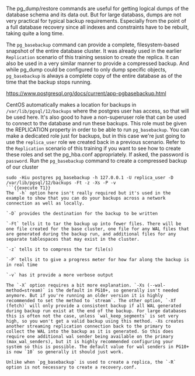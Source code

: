 The pg_dump/restore commands are useful for getting logical dumps of the database schema and its data out. But for large databass, dumps are not very practical for typical backup requirements. Especially from the point of a full database recovery since all indexes and constraints have to be rebuilt, taking quite a long time.

The `pg_basebackup` command can provide a complete, filesystem-based snapshot of the entire database cluster. It was already used in the earlier `Replication` scenario of this training session to create the replica. It can also be used in a very similar manner to provide a compressed backup. And while pg_dump could be configured to only dump specific objects, `pg_basebackup` is always a complete copy of the entire database as of the time that the backup stops running.

https://www.postgresql.org/docs/current/app-pgbasebackup.html

CentOS automatically makes a location for backups in `/var/lib/pgsql/12/backups` where the postgres user has access, so that will be used here. It's also good to have a non-superuser role that can be used to connect to the database and run these backups. This role must be given the REPLICATION property in order to be able to run `pg_basebackup`. You can make a dedicated role just for backups, but in this case we're just going to use the `replica_user` role we created back in a previous scenario. Refer to the `Replication` scenario of this training if you want to see how to create these roles and set the pg_hba.conf appropriately. If asked, the password is `password`.
Run the `pg_basebackup` command to create a compressed backup of our cluster
```
sudo -Hiu postgres pg_basebackup -h 127.0.0.1 -U replica_user -D /var/lib/pgsql/12/backups -Ft -z -Xs -P -v
```{{execute T1}}
The `-h` option here isn't really required but it's used in the example to show that you can do your backups across a network connection as well as locally. 

`-D` provides the destination for the backup to be written

`-Ft` tells it to tar the backup up into fewer files. There will be one file created for the base cluster, one file for any WAL files that are generated during the backup run, and additional files for any separate tablespaces that may exist in the cluster.

`-z` tells it to compress the tar file(s)

`-P` tells it to give a progress meter for how far along the backup is in real time

`-v` has it provide a more verbose output

The `-X` option requires a bit more explanation. `-Xs (--wal-method=stream)` is the default in PG10+, so generally isn't needed anymore. But if you're running an older version it is highly recommended to set the method to `stream`. The other option, `-Xf (fetch)` will only provide a consistent backup if all WAL generated during backup run exist at the end of the backup. For large databases this is often not the case, unless `wal_keep_segments` is set very high, so you won't get a valid backup using this method. -Xs creates another streaming replication connection back to the primary to collect the WAL into the backup as it is generated. So this does require one additional wal sender being available on the primary (max_wal_senders), but it is highly recommended configuring your system so this is possible. The default value for wal senders in PG10+ is now `10` so generally it should just work.

Unlike when `pg_basebackup` is used to create a replica, the `-R` option is not necessary to create a recovery.conf.



